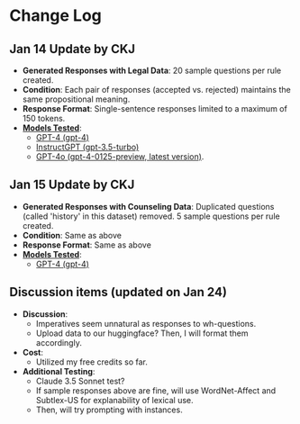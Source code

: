 # Change Log

## Jan 14 Update by CKJ
- **Generated Responses with Legal Data**: 20 sample questions per rule created.
- **Condition**: Each pair of responses (accepted vs. rejected) maintains the same propositional meaning.
- **Response Format**: Single-sentence responses limited to a maximum of 150 tokens.
- [**Models Tested**](https://github.com/ninackjeong/LLM-alignment-data-generation/blob/main/scripts/gpt-family.ipynb):
  - [GPT-4 (gpt-4)](https://github.com/ninackjeong/LLM-alignment-data-generation/tree/main/generated-data/open-australian-legal-qa/GPT-4/test-phase2)
  - [InstructGPT (gpt-3.5-turbo)](https://github.com/ninackjeong/LLM-alignment-data-generation/tree/main/generated-data/open-australian-legal-qa/InstructGPT/test-phase1)
  - [GPT-4o (gpt-4-0125-preview, latest version)](https://github.com/ninackjeong/LLM-alignment-data-generation/tree/main/generated-data/open-australian-legal-qa/GPT-4o/test-phase1).

## Jan 15 Update by CKJ
- **Generated Responses with Counseling Data**: Duplicated questions (called 'history' in this dataset) removed. 5 sample questions per rule created.
- **Condition**: Same as above
- **Response Format**: Same as above
- [**Models Tested**](https://github.com/ninackjeong/LLM-alignment-data-generation/blob/main/scripts/counsel-gpt-family.ipynb):
  - [GPT-4 (gpt-4)](https://github.com/ninackjeong/LLM-alignment-data-generation/tree/main/generated-data/counsel-chat/GPT-4/test-phase1)

## Discussion items (updated on Jan 24)
- **Discussion**:
  - Imperatives seem unnatural as responses to wh-questions.
  - Upload data to our huggingface? Then, I will format them accordingly.
- **Cost**:
  - Utilized my free credits so far.
- **Additional Testing**:
  - Claude 3.5 Sonnet test?
  - If sample responses above are fine, will use WordNet-Affect and Subtlex-US for explanability of lexical use.
  - Then, will try prompting with instances.
